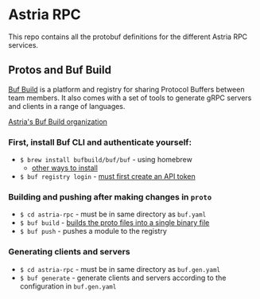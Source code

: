 # Astria RPC

This repo contains all the protobuf definitions for the different Astria RPC services.

## Protos and Buf Build

[Buf Build](https://buf.build/) is a platform and registry for sharing Protocol Buffers between team members. It also comes with a set of tools to generate gRPC servers and clients in a range of languages.

[Astria's Buf Build organization](https://buf.build/astria)

### First, install Buf CLI and authenticate yourself:

* `$ brew install bufbuild/buf/buf` - using homebrew
    * [other ways to install](https://docs.buf.build/installation)
* `$ buf registry login` - [must first create an API token](https://docs.buf.build/tutorials/getting-started-with-bsr#create-an-api-token)

### Building and pushing after making changes in `proto`

* `$ cd astria-rpc` - must be in same directory as `buf.yaml`
* `$ buf build` - [builds the proto files into a single binary file](https://docs.buf.build/build/explanation#what-are-buf-images)
* `$ buf push` - pushes a module to the registry

### Generating clients and servers

* `$ cd astria-rpc` - must be in same directory as `buf.gen.yaml`
* `$ buf generate` - generate clients and servers according to the configuration in `buf.gen.yaml`
